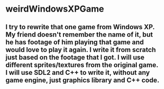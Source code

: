 # weirdWindowsXPGame

## I try to rewrite that one game from Windows XP. My friend doesn't remember the name of it, but he has footage of him playing that game and would love to play it again. I write it from scratch just based on the footage that I got. I will use different sprites/textures from the original game. I will use SDL2 and C++ to write it, without any game engine, just graphics library and C++ code.
